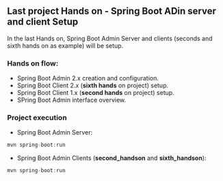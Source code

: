 <h2>Last project Hands on - Spring Boot ADin server and client Setup</h2>

In the last Hands on, Spring Boot Admin Server and clients (seconds and sixth hands on as example) will be setup. 


<h3> Hands on flow:</h3>

* Spring Boot Admin 2.x creation and configuration.
* Spring Boot Client 2.x (**sixth hands** on project) setup.
* Spring Boot Client 1.x (**second hands** on project) setup.
* SPring Boot Admin interface overview.

<h3>Project execution</h3>

* Spring Boot Admin Server: 

````java
mvn spring-boot:run 
````

* Spring Boot Admin Clients (**second_handson** and **sixth_handson**): 

````java
mvn spring-boot:run 
````

